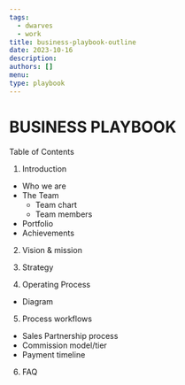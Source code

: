 ```yaml
---
tags:
  - dwarves
  - work
title: business-playbook-outline
date: 2023-10-16
description:
authors: []
menu:
type: playbook
---
```

# BUSINESS PLAYBOOK
Table of Contents

1. Introduction

* Who we are
* The Team
  * Team chart
  * Team members
* Portfolio
* Achievements

2. Vision & mission

3. Strategy

4. Operating Process

* Diagram

5. Process workflows

* Sales Partnership process
* Commission model/tier
* Payment timeline

6. FAQ
